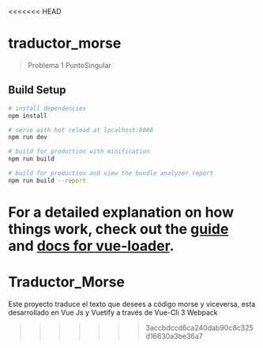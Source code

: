<<<<<<< HEAD
# traductor_morse

> Problema 1 PuntoSingular

## Build Setup

``` bash
# install dependencies
npm install

# serve with hot reload at localhost:8080
npm run dev

# build for production with minification
npm run build

# build for production and view the bundle analyzer report
npm run build --report
```

For a detailed explanation on how things work, check out the [guide](http://vuejs-templates.github.io/webpack/) and [docs for vue-loader](http://vuejs.github.io/vue-loader).
=======
# Traductor_Morse
Este proyecto traduce el texto que desees a código morse y viceversa, esta desarrollado en Vue Js y Vuetify a través de Vue-Cli 3 Webpack
>>>>>>> 3accbdccd6ca240dab90c8c325d16630a3be36a7
